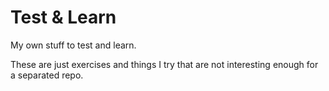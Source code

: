 # Test & Learn

My own stuff to test and learn. 

These are just exercises and things I try that are not interesting enough for a separated repo.

